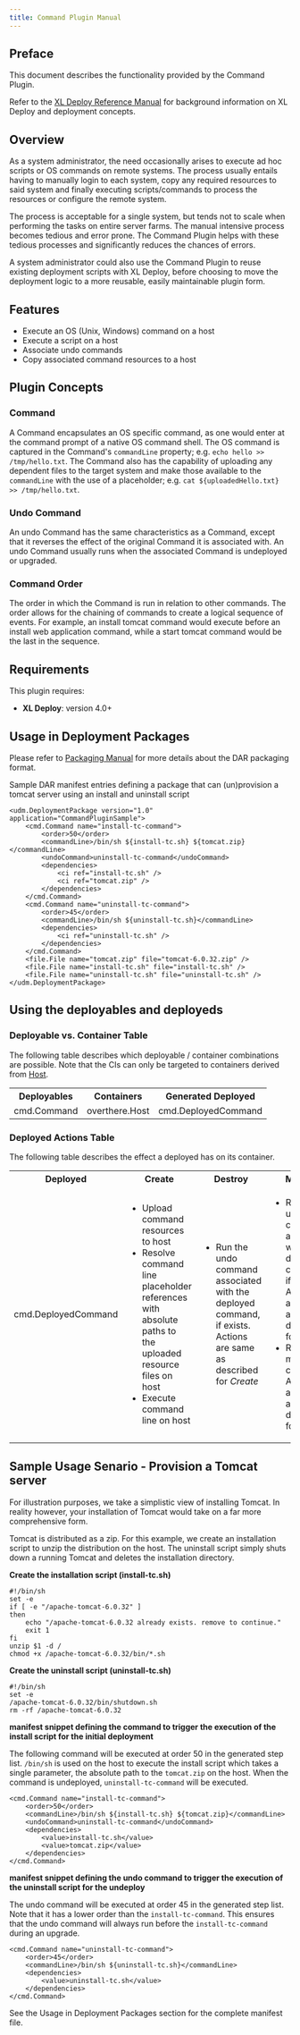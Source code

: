 ```yaml
---
title: Command Plugin Manual
---
```


## Preface

This document describes the functionality provided by the Command Plugin.

Refer to the [XL Deploy Reference Manual](referencemanual.html) for background information on XL Deploy and deployment concepts.

## Overview

As a system administrator, the need occasionally arises to execute ad hoc scripts or OS commands on remote systems.
The process usually entails having to manually login to each system, copy any required resources to said system and
finally executing scripts/commands to process the resources or configure the remote system.

The process is acceptable for a single system, but tends not to scale when performing the tasks on entire server farms.
The manual intensive process becomes tedious and error prone. The Command Plugin helps with these tedious processes and
significantly reduces the chances of errors.

A system administrator could also use the Command Plugin to reuse existing deployment scripts with XL Deploy, before choosing to move the deployment logic to a more reusable, easily maintainable plugin form.

## Features
* Execute an OS (Unix, Windows) command on a host
* Execute a script on a host
* Associate undo commands
* Copy associated command resources to a host

## Plugin Concepts

### Command

A Command encapsulates an OS specific command, as one would enter at the command prompt of a native OS command shell.
The OS command is captured in the Command's `commandLine` property; e.g. `echo hello >> /tmp/hello.txt`.
The Command also has the capability of uploading any dependent files to the target system and make those available to the
`commandLine` with the use of a placeholder; e.g. `cat ${uploadedHello.txt} >> /tmp/hello.txt`.

### Undo Command

An undo Command has the same characteristics as a Command, except that it reverses the effect of the original Command it
is associated with. An undo Command usually runs when the associated Command is undeployed or upgraded.

### Command Order

The order in which the Command is run in relation to other commands. The order allows for the chaining of commands to create
a logical sequence of events. For example, an install tomcat command would execute before an install web application command, while
a start tomcat command would be the last in the sequence.

## Requirements
This plugin requires:

* **XL Deploy**: version 4.0+

## Usage in Deployment Packages

Please refer to  [Packaging Manual](packagingmanual.html) for more details about the DAR packaging format.

Sample DAR manifest entries defining a package that can (un)provision a tomcat server using an install and uninstall script

    <udm.DeploymentPackage version="1.0" application="CommandPluginSample">
        <cmd.Command name="install-tc-command">
            <order>50</order>
            <commandLine>/bin/sh ${install-tc.sh} ${tomcat.zip}</commandLine>
            <undoCommand>uninstall-tc-command</undoCommand>
            <dependencies>
                <ci ref="install-tc.sh" />
                <ci ref="tomcat.zip" />
            </dependencies>
        </cmd.Command>
        <cmd.Command name="uninstall-tc-command">
            <order>45</order>
            <commandLine>/bin/sh ${uninstall-tc.sh}</commandLine>
            <dependencies>
                <ci ref="uninstall-tc.sh" />
            </dependencies>
        </cmd.Command>
        <file.File name="tomcat.zip" file="tomcat-6.0.32.zip" />
        <file.File name="install-tc.sh" file="install-tc.sh" />
        <file.File name="uninstall-tc.sh" file="uninstall-tc.sh" />
    </udm.DeploymentPackage>


## Using the deployables and deployeds

### Deployable vs. Container Table

The following table describes which deployable / container combinations are possible.
Note that the CIs can only be targeted to containers derived from [Host](#overthere.Host).

<table class="table table-bordered">
<tr>
	<th>Deployables</th> <th>Containers</th> <th>Generated Deployed</th>
</tr>
<tr>
	<td>cmd.Command</td> <td>overthere.Host</td> <td>cmd.DeployedCommand</td>
</tr>
</table>

### Deployed Actions Table

The following table describes the effect a deployed has on its container.

<table class="table table-bordered">
<tr>
	<th>Deployed</th><th align="center">Create</th> <th align="center">Destroy</th> <th align="center">Modify</th>
</tr>
<tr>
	<td>cmd.DeployedCommand</td>
	<td>
	    <ul>
	        <li>Upload command resources to host</li>
	        <li>Resolve command line placeholder references with absolute paths to the uploaded resource files on host</li>
	        <li>Execute command line on host</li>
	    </ul>
	</td>
	<td>
	    <ul>
	        <li>Run the undo command associated with the deployed command, if exists. Actions are same as described for <em>Create</em></li>
	    </ul>
	</td>
	<td>
	    <ul>
	        <li>Run the undo command associated with the deployed command, if exists. Actions are same as described for <em>Create</em></li>
	        <li>Run the modified command. Actions are same as described for <em>Create</em></li>
	    </ul>
	</td>
</tr>
</table>


## Sample Usage Senario - Provision a Tomcat server

For illustration purposes, we take a simplistic view of installing Tomcat. In reality however, your installation of
Tomcat would take on a far more comprehensive form.

Tomcat is distributed as a zip. For this example, we create an installation script to unzip the distribution
on the host. The uninstall script simply shuts down a running Tomcat and deletes the installation directory.

**Create the installation script (install-tc.sh)**

    #!/bin/sh
    set -e
    if [ -e "/apache-tomcat-6.0.32" ]
    then
	    echo "/apache-tomcat-6.0.32 already exists. remove to continue."
	    exit 1
    fi
    unzip $1 -d /
    chmod +x /apache-tomcat-6.0.32/bin/*.sh

**Create the uninstall script (uninstall-tc.sh)**

    #!/bin/sh
    set -e
    /apache-tomcat-6.0.32/bin/shutdown.sh
    rm -rf /apache-tomcat-6.0.32

**manifest snippet defining the command to trigger the execution of the install script for the initial deployment**

The following command will be executed at order 50 in the generated step list. `/bin/sh` is used on the host to execute
the install script which takes a single parameter, the absolute path to the `tomcat.zip` on the host. When the command is undeployed, `uninstall-tc-command` will be executed.

    <cmd.Command name="install-tc-command">
        <order>50</order>
        <commandLine>/bin/sh ${install-tc.sh} ${tomcat.zip}</commandLine>
        <undoCommand>uninstall-tc-command</undoCommand>
        <dependencies>
            <value>install-tc.sh</value>
            <value>tomcat.zip</value>
        </dependencies>
    </cmd.Command>

**manifest snippet defining the undo command to trigger the execution of the uninstall script for the undeploy**

The undo command will be executed at order 45 in the generated step list. Note that it has a lower order than the
`install-tc-command`. This ensures that the undo command will always run before the `install-tc-command` during an upgrade.

    <cmd.Command name="uninstall-tc-command">
        <order>45</order>
        <commandLine>/bin/sh ${uninstall-tc.sh}</commandLine>
        <dependencies>
            <value>uninstall-tc.sh</value>
        </dependencies>
    </cmd.Command>

See the Usage in Deployment Packages section for the complete manifest file.